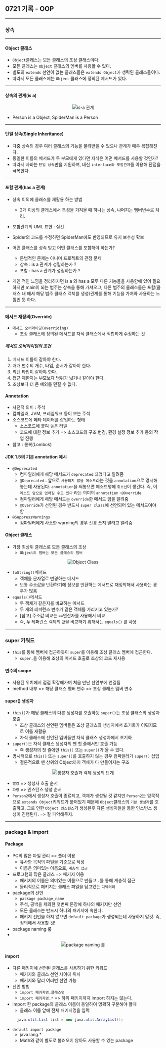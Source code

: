## 0721 기록 - OOP
---

### 상속

---

#### Object 클래스
- `Object`클래스는 모든 클래스의 조상 클래스이다.
- 모든 클래스는 `Object` 클래스의 멤버를 사용할 수 있다.
- 별도의 `extends` 선언이 없는 클래스들은 `extends Object`가 생략된 클래스들이다.
- 따라서 모든 클래스에는 `Object` 클래스에 정의된 메서드가 있다.

---

#### 상속의 관계(is a)

<span align="center">

![is-a 관계](./image/isarelation.PNG)

</span>

- Person is a Object, SpiderMan is a Person

---

#### 단일 상속(Single Inheritance)
- 다중 상속의 경우 여러 클래스의 기능을 물려받을 수 있으나 관계가 매우 복잡해진다.
- 동일한 이름의 메서드가 두 부모에게 있다면 자식은 어떤 메서드를 사용할 것인가?
- 따라서 자바는 `단일 상속`만을 지원하며, 대신 `interface와 포함관계`를 이용해 단점을 극복한다.

---
#### 포함 관계(has a 관계)
- 상속 이외에 클래스를 재활용 하는 방법
  - 2개 이상의 클래스에서 특성을 가져올 때 하나는 상속, 나머지는 멤버변수로 처리.
- 포함관계의 UML 표현 : 실선
- Spider의 코드를 수정하면 SpiderMan에도 반영되므로 유지 보수성 확보

- 어떤 클래스를 상속 받고 어떤 클래스를 포함해야 하는가?
  - 문법적인 문제는 아니며 프로젝트의 관점 문제
  - 상속 : is a 관계가 성립하는가 ? 
  - 포함 : has a 관계가 성립하는가 ?


- 개인 적인 느낌을 정리하자면 is a 와 has a 모두 다른 기능들을 사용함에 있어 필요하지만 main이 되는 범주는 상속을 통해 가져오고, 다른 범주의 클래스들은 포함(클래스 내 에서 해당 범주 클래스 객체를 생성)관계를 통해 기능을 가져와 사용하는 느낌인 듯 하다.
---

#### 메서드 재정의(Override)

- `메서드 오버라이딩(overriding)`
  - 조상 클래스에 정의된 메서드를 자식 클래스에서 적합하게 수정하는 것

##### 메서드 오버라이딩의 조건
1. 메서드 이름이 같아야 한다.
2. 매개 변수의 개수, 타입, 순서가 같아야 한다.
3. 리턴 타입이 같아야 한다.
4. 접근 제한자는 부모보다 범위가 넓거나 같아야 한다.
5. 조상보다 더 큰 예외를 던질 수 없다.

#### Annotation
- 사전적 의미 : 주석
- 컴파일러, JVM, 프레임워크 등이 보는 주석
- 소스코드에 메타 데이터를 삽입하는 형태
  - 소스코드에 붙여 놓은 라벨
  - 코드에 대한 정보 추가 => 소스코드의 구조 변경, 환경 설정 정보 추가 등의 작업 진행 
- 참고 : 롬복(Lombok)

#### JDK 1.5의 기본 annotation 예시
- `@Deprecated`
  - 컴파일러에게 해당 메서드가 `deprecated` 되었다고 알려줌
  - `@Deprecated` : 앞으로 `사용되지 않을 메소드`라는 것을 `annotation`으로 명시해놓는데 사용된다. `annotation`을 써놓으면 메소드명에 `취소선`이 생긴다. 즉, 이 `메소드 앞으로 없어질 수도 있다` 라는 의미의 `annotation`
-`@Override`
  - 컴파일러에게 해당 메서드는 `override`한 메서드 임을 알려줌
  - `@Override`가 선언된 경우 반드시 `super class`에 선언되어 있는 메서드여야 함
- `@SuppressWarnings`
  - 컴파일러에게 사소한 warning의 경우 신경 쓰지 말라고 알려줌

#### Object 클래스
- 가장 최상위 클래스로 모든 클래스의 조상
  - `Object의 멤버는 모든 클래스의 멤버`

<span align="center">

![Object Class](./image/objectClass.PNG)
    
</span>

- `toString()`메서드
  - 객체를 문자열로 변경하는 메서드
  - 보통 주소값을 반환하기에 정보를 반환하는 메서드로 재정의해서 사용하는 경우가 많음
- `equals()`메서드
  - 두 객체가 같은지를 비교하는 메서드
  - 두 개의 레퍼런스 변수가 같은 객체를 가리키고 있는가?
  - [참고] 주소값 비교는 `==`연산자를 사용해서 비교
  - 즉, 두 레퍼런스 객체의 `값`을 비교하기 위해서는 `equals()` 를 사용

---
### super 키워드
- `this`를 통해 멤버에 접근하듯이 `super`를 이용해 조상 클래스 멤버에 접근한다.
  - `super.`을 이용해 조상의 메서드 호출로 조상의 코드 재사용

#### 변수의 scope
- 사용된 위치에서 점점 확장해가며 처음 만난 선언부에 연결됨
- method 내부 => 해당 클래스 멤버 변수 => 조상 클래스 멤버 변수

#### super() 생성자
- `this()`가 해당 클래스의 다른 생성자를 호출하듯 `super()`는 조상 클래스의 생성자 호출
  - 조상 클래스의 선언된 멤버들은 조상 클래스의 생성자에서 초기화가 이뤄지므로 이를 재활용
  - 자식 클래스에 선언된 멤버들만 자식 클래스 생성자에서 초기화
- `super()`는 자식 클래스 생성자의 맨 첫 줄에서만 호출 가능
  - 즉 생성자의 첫 줄에만 `this()` 또는 `super()`가 올 수 있다.
- 명시적으로 `this()` 또는 `super()`를 호출하지 않는 경우 컴파일러가 `super()` 삽입
  - 결론적으로 맨 상위의 Object까지 객체가 다 만들어지는 구조

<span align="center">

![생성자 호출과 객체 생성의 단계](./image/superObjectOrder.PNG)
    
</span>

- `빨강` => 생성자 호출 순서
- `파랑` => 인스턴스 생성 순서
- `Person2`에서 생성자 호출이 종료되고, 객체가 생성될 것 같지만 `Person2`는 암묵적으로 `extends Object`키워드가 붙어있기 때문에 `Object`클래스의 `기본 생성자`를 호출하고, 그로 인한 `Object 인스턴스`가 생성된후 다른 생성자들을 통한 인스턴스 생성이 진행된다. => 잘 파악해두자.

---
### package & import

#### Package
- PC의 많은 파일 관리 => 폴더 이용
  - 유사한 목적의 파일을 기준으로 작성
  - 이름은 의미있는 이름으로, `계층적 접근`
- 프로그램의 많은 클래스 => 패키지 이용
  - 패키지의 이름은 의미있는 이름으로 만들고 `.`를 통해 계층적 접근
  - 물리적으로 패키지는 클래스 파일을 담고있는 `디렉터리`
- package의 선언
  - `package package_name`
  - 주석, 공백을 제외한 첫번째 문장에 하나의 패키지만 선언
  - 모든 클래스는 반드시 하나의 패키지에 속한다.
  - 패키지 선언을 하지 않으면 `default package`가 생성되는데 사용하지 말것. 즉, 정의해서 사용할 것!
- package naming 룰
- 
<span align="center">

![package naming 룰](./image/packageNaming.PNG)
    
</span>

#### import 
- 다른 패키지에 선언된 클래스를 사용하기 위한 키워드
  - 패키지와 클래스 선언 사이에 위치
  - 패키지와 달리 여러번 선언 가능
- 선언 방법
  - `import 패키지명.클래스명`
  - `import 패키지명.*` => 하위 패키지까지 import 하지는 않는다.
- import 한 package의 클래스 이름이 동일하여 명확히 구분해야 할때 
  - 클래스 이름 앞에 전체 패키지명을 입력
  ```java
    java.util.List list = new java.util.ArrayList();
  ```
- `default import package`
  - java.lang.*
  - Math와 같이 별도로 불러오지 않아도 사용할 수 있는 package
